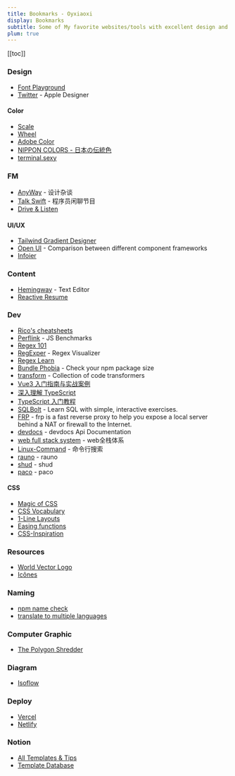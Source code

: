 ```yaml
---
title: Bookmarks - Oyxiaoxi
display: Bookmarks
subtitle: Some of My favorite websites/tools with excellent design and UX that I highly recommend
plum: true
---
```


[[toc]]

### Design

- [Font Playground](https://play.typedetail.com/)
- [Twitter](https://www.chankarunamuni.com/) - Apple Designer

#### Color

- [Scale](https://hihayk.github.io/scale/)
- [Wheel](https://hihayk.github.io/wheel/)
- [Adobe Color](https://color.adobe.com/)
- [NIPPON COLORS - 日本の伝統色](https://nipponcolors.com/)
- [terminal.sexy](https://terminal.sexy/)

### FM

- [AnyWay](https://anyway.fm/) - 设计杂谈
- [Talk Swift](https://talk.swift.gg/) - 程序员闲聊节目
- [Drive & Listen](https://driveandlisten.herokuapp.com/)

#### UI/UX

- [Tailwind Gradient Designer](https://tailwind-gradient-designer.csspost.com/)
- [Open UI](https://open-ui.org/) - Comparison between different component frameworks
- [Infoier](http://www.infoier.com/)

### Content

- [Hemingway](http://www.hemingwayapp.com/) - Text Editor
- [Reactive Resume](https://rxresu.me/)

### Dev

- [Rico's cheatsheets](https://devhints.io/)
- [Perflink](https://perf.link/) - JS Benchmarks
- [Regex 101](https://regex101.com/)
- [RegExper](https://regexper.com/) - Regex Visualizer
- [Regex Learn](https://regexlearn.com/zh-cn)
- [Bundle Phobia](https://bundlephobia.com/) - Check your npm package size
- [transform](https://transform.tools/) - Collection of code transformers
- [Vue3 入门指南与实战案例](https://vue3.chengpeiquan.com/)
- [深入理解 TypeScript](https://jkchao.github.io/typescript-book-chinese/)
- [TypeScript 入门教程](http://ts.xcatliu.com/)
- [SQLBolt](https://sqlbolt.com) - Learn SQL with simple, interactive exercises.
- [FRP](https://github.com/fatedier/frp) - frp is a fast reverse proxy to help you expose a local server behind a NAT or firewall to the Internet. 
- [devdocs](https://devdocs.io/) - devdocs Api Documentation
- [web full stack system](https://senior-frontend.pages.dev/) - web全栈体系
- [Linux-Command](https://wangchujiang.com/linux-command/) - 命令行搜索
- [rauno](https://rauno.me/) - rauno
- [shud](https://shud.in/) - shud
- [paco](https://paco.me) - paco

#### CSS

- [Magic of CSS](https://adamschwartz.co/magic-of-css/)
- [CSS Vocabulary](http://apps.workflower.fi/vocabs/css/en)
- [1-Line Layouts](http://1linelayouts.glitch.me/)
- [Easing functions](https://easings.net/)
- [CSS-Inspiration](https://chokcoco.github.io/CSS-Inspiration/)

### Resources

- [World Vector Logo](https://worldvectorlogo.com/)
- [Icônes](http://icones.js.org/)

### Naming

- [npm name check](https://remarkablemark.org/npm-package-name-checker/)
- [translate to multiple languages](https://smodin.me/translate-one-text-into-multiple-languages)

### Computer Graphic

- [The Polygon Shredder](https://www.clicktorelease.com/code/polygon-shredder/)

### Diagram

- [Isoflow](https://isoflow.io/)

### Deploy

- [Vercel](https://vercel.com/)
- [Netlify](https://www.netlify.com/)

### Notion

- [All Templates & Tips](https://www.notion.so/accd7e483f084cc3b1a7a5eee69824bd?v=1c9f0f33c54249eaada7fcabdfdaae66)
- [Template Database](https://www.notion.so/danny-hatcher/f7a07af4353e4a81b9be474ec87de4ac?v=ae899f91e993406e837be1d03718e34e)
